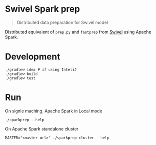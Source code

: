 # Swivel Spark prep
> Distributed data preparation for Swivel model

Distributed equivalent of `prep.py` and `fastprep` from [Swivel](https://github.com/tensorflow/models/blob/master/swivel/) using Apache Spark.


# Development
```
./gradlew idea # if using InteliJ
./gradlew build
./gradlew test
```

# Run

On signle maching, Apache Spark in Local mode
```
./sparkprep --help
```

On Apache Spark standalone cluster
```
MASTER="<master-url>" ./sparkprep-cluster --help
```






